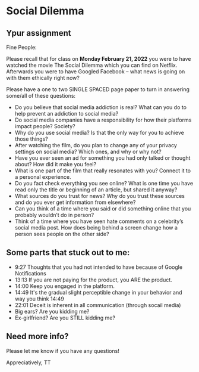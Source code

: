 # Social Dilemma

## Ypur assignment

Fine People:

Please recall that for class on **Monday February 21, 2022** you were to have watched the movie The Social Dilemma which you can find on Netflix.  Afterwards you were to have Googled Facebook – what news is going on with them ethically right now?

Please have a one to two SINGLE SPACED page paper to turn in answering some/all of these questions:

- Do you believe that social media addiction is real?  What can you do to help prevent an addiction to social media?
- Do social media companies have a responsibility for how their platforms impact people? Society?
- Why do you use social media? Is that the only way for you to achieve those things?
- After watching the film, do you plan to change any of your privacy settings on social media? Which ones, and why or why not?
- Have you ever seen an ad for something you had only talked or thought about? How did it make you feel?
- What is one part of the film that really resonates with you? Connect it to a personal experience.
- Do you fact check everything you see online? What is one time you have read only the title or beginning of an article, but shared it anyway?
- What sources do you trust for news? Why do you trust these sources and do you ever get information from elsewhere?
- Can you think of a time where you said or did something online that you probably wouldn’t do in person?
- Think of a time where you have seen hate comments on a celebrity’s social media post. How does being behind a screen change how a person sees people on the other side?

## Some parts that stuck out to me:

- 9:27 Thoughts that you had not intended to have because of Google Notifications
- 13:13 If you are not paying for the product, you ARE the product.
- 14:00 Keep you engaged in the platform.
- 14:49 It's the gradual slight perceptible change in your behavior and way you think 14:49
- 22:01 Deceit is inherent in all communication (through socail media)
- Big ears?  Are you kidding me?
- Ex-girlfriend?  Are you STILL kidding me?  

## Need more info?

Please let me know if you have any questions!

Appreciatively,
TT
